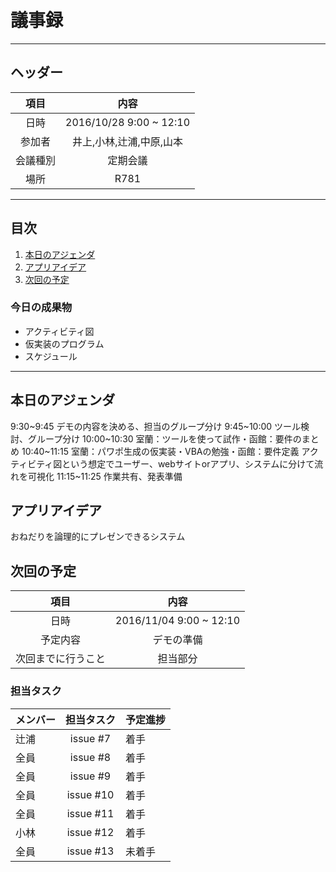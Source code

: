 # 議事録
---
## ヘッダー
|項目|内容|
|:--:|:--:|
| 日時 | 2016/10/28  9:00 ~ 12:10|
| 参加者 | 井上,小林,辻浦,中原,山本 |
| 会議種別 | 定期会議 |
| 場所 | R781 |

---
## 目次
1. [本日のアジェンダ](#anchar1)
2. [アプリアイデア](#anchar2)
3. [次回の予定](#anchar3)

### 今日の成果物 
- アクティビティ図
- 仮実装のプログラム
- スケジュール
---

## <div id="anchar1"/>本日のアジェンダ
 9:30~9:45  デモの内容を決める、担当のグループ分け 
 9:45~10:00  ツール検討、グループ分け 
10:00~10:30 室蘭：ツールを使って試作・函館：要件のまとめ
10:40~11:15 室蘭：パワポ生成の仮実装・VBAの勉強・函館：要件定義 アクティビティ図という想定でユーザー、webサイトorアプリ、システムに分けて流れを可視化
11:15~11:25 作業共有、発表準備 





## <div id="anchar2"/>アプリアイデア
おねだりを論理的にプレゼンできるシステム


## <div id="anchar3"/>次回の予定
|項目|内容|
|:--:|:--:|
| 日時 | 2016/11/04  9:00 ~ 12:10|
| 予定内容 | デモの準備 |
| 次回までに行うこと | 担当部分 |

### 担当タスク
| メンバー | 担当タスク | 予定進捗 |
| :-- | :--: | :-- |
| 辻浦 | issue #7 | 着手 |
| 全員 | issue #8 | 着手 |
| 全員 | issue #9 | 着手 |
| 全員 | issue #10 | 着手 |
| 全員 | issue #11 | 着手 |
| 小林 | issue #12 | 着手 |
| 全員 | issue #13 | 未着手 |
